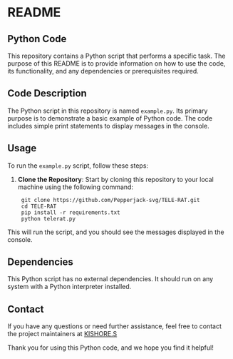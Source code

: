 # README

## Python Code

This repository contains a Python script that performs a specific task. The purpose of this README is to provide information on how to use the code, its functionality, and any dependencies or prerequisites required.

## Code Description

The Python script in this repository is named `example.py`. Its primary purpose is to demonstrate a basic example of Python code. The code includes simple print statements to display messages in the console.

## Usage

To run the `example.py` script, follow these steps:

1. **Clone the Repository**: Start by cloning this repository to your local machine using the following command:

   ```shell
    git clone https://github.com/Pepperjack-svg/TELE-RAT.git
    cd TELE-RAT
    pip install -r requirements.txt
    python telerat.py
   ```
This will run the script, and you should see the messages displayed in the console.

## Dependencies

This Python script has no external dependencies. It should run on any system with a Python interpreter installed.

## Contact

If you have any questions or need further assistance, feel free to contact the project maintainers at [KISHORE.S](mailto:kishore.cyberhakz@gmail.com)

Thank you for using this Python code, and we hope you find it helpful!
